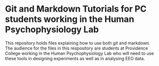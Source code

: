 # Git and Markdown Tutorials for PC students working in the Human Psychophysiology Lab

This repository holds files explaining how to use both git and markdown.  The audience for the files in this respository are students at Providence College working in the Human Psychophysiology Lab who will need to use these tools in designing experiments as well as in analysing EEG data.
